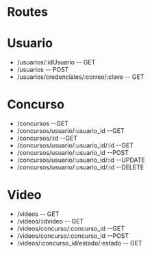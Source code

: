 # Routes
# Usuario
  * /usuarios/:idUsuario -- GET
  * /usuarios -- POST
  * /usuarios/credenciales/:correo/:clave -- GET
# Concurso
  * /concursos --GET
  * /concursos/usuario/:usuario_id --GET
  * /concursos/:id --GET
  * /concursos/usuario/:usuario_id/:id --GET
  * /concursos/usuario/:usuario_id --POST
  * /concursos/usuario/:usuario_id/:id --UPDATE
  * /concursos/usuario/:usuario_id/:id --DELETE
# Video
  * /videos -- GET
  * /videos/:idvideo -- GET
  * /videos/concurso/:concurso_id --GET
  * /videos/concurso/:concurso_id --POST
  * /videos/:concurso_id/estado/:estado -- GET 
